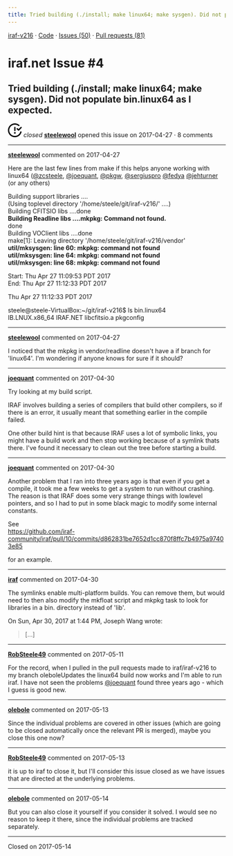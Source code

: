 ```yaml
---
title: Tried building (./install; make linux64; make sysgen). Did not populate bin.linux64 as I expected. #4
---
```


[iraf-v216](/iraf-v216) · [Code](https://github.com/iraf-community/iraf/tree/iraf-v216) · [Issues (50)](/iraf-v216/issues) · [Pull requests (81)](/iraf-v216/issues/pulls)

# iraf.net Issue #4
## Tried building (./install; make linux64; make sysgen). Did not populate bin.linux64 as I expected.
![closed](issue-closed.svg) *closed* **[steelewool](https://github.com/steelewool)** opened this issue on 2017-04-27 · 8 comments

- - - -

**[steelewool](https://github.com/steelewool)** commented on 2017-04-27

Here are the last few lines from make if this helps anyone working with linux64 ([@zcsteele](https://github.com/zcsteele), [@joequant](https://github.com/joequant), [@pkgw](https://github.com/pkgw), [@sergiuspro](https://github.com/sergiuspro) [@fedya](https://github.com/fedya) [@jehturner](https://github.com/jehturner) (or any others)  
  
Building support libraries ....  
  (Using toplevel directory '/home/steele/git/iraf-v216/' ....)  
    Building CFITSIO libs ....done  
    **Building Readline libs ....mkpkg: Command not found.**  
done  
    Building VOClient libs ....done  
make[1]: Leaving directory '/home/steele/git/iraf-v216/vendor'  
**util/mksysgen: line 60: mkpkg: command not found  
util/mksysgen: line 64: mkpkg: command not found  
util/mksysgen: line 68: mkpkg: command not found**  
  
Start:  Thu Apr 27 11:09:53 PDT 2017  
  End:  Thu Apr 27 11:12:33 PDT 2017  
  
Thu Apr 27 11:12:33 PDT 2017  
  
steele@steele-VirtualBox:~/git/iraf-v216$ ls bin.linux64  
IB.LNUX.x86_64  IRAF.NET  libcfitsio.a  pkgconfig
- - - -

**[steelewool](https://github.com/steelewool)** commented on 2017-04-27

I noticed that the mkpkg in vendor/readline doesn't have a if branch for 'linux64'. I'm wondering if anyone knows for sure if it should?
- - - -

**[joequant](https://github.com/joequant)** commented on 2017-04-30

Try looking at my build script.  
  
IRAF involves building a series of compilers that build other compilers, so if there is an error, it usually meant that something earlier in the compile failed.  
  
One other build hint is that because IRAF uses a lot of symbolic links, you might have a build work and then stop working because of a symlink thats there.  I've found it necessary to clean out the tree before starting a build.
- - - -

**[joequant](https://github.com/joequant)** commented on 2017-04-30

Another problem that I ran into three years ago is that even if you get a compile, it took me a few weeks to get a system to run without crashing.  The reason is that IRAF does some very strange things with lowlevel pointers, and so I had to put in some black magic to modify some internal constants.  
  
See  
https://github.com/iraf-community/iraf/pull/10/commits/d862831be7652d1cc870f8ffc7b4975a97403e85  
  
for an example.
- - - -

**[iraf](https://github.com/iraf)** commented on 2017-04-30

The symlinks enable multi-platform builds.  You can remove them, but would  
need to then also modify the mkfloat script and mkpkg task to look for  
libraries in a bin.<arch> directory instead of 'lib'.  
  
On Sun, Apr 30, 2017 at 1:44 PM, Joseph Wang wrote:  
  
> […]
- - - -

**[RobSteele49](https://github.com/RobSteele49)** commented on 2017-05-11

For the record, when I pulled in the pull requests made to iraf/iraf-v216 to my branch oleboleUpdates the linux64 build now works and I'm able to run iraf. I have not seen the problems [@joequant](https://github.com/joequant) found three years ago - which I guess is good new.
- - - -

**[olebole](https://github.com/olebole)** commented on 2017-05-13

Since the individual problems are covered in other issues (which are going to be closed automatically once the relevant PR is merged), maybe you close this one now?
- - - -

**[RobSteele49](https://github.com/RobSteele49)** commented on 2017-05-13

it is up to iraf to close it, but I'll consider this issue closed as we have issues that are directed at the underlying problems.
- - - -

**[olebole](https://github.com/olebole)** commented on 2017-05-14

But you can also close it yourself if you consider it solved. I would see no reason to keep it there, since the individual problems are tracked separately.

- - - -

Closed on 2017-05-14
